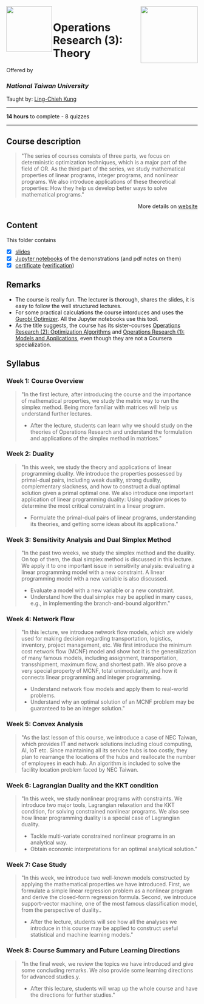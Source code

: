 <a href="https://www.coursera.org/learn/operations-research-theory">
  <img src="/img/Operations_Research_(3)_Theory_logo.avif" width="150" align="right">
</a>

<img src="https://upload.wikimedia.org/wikipedia/en/7/7e/National_Taiwan_University_seal.svg" width="120" height="120" align="left">

# Operations Research (3): Theory

Offered by 
### *National Taiwan University*

Taught by: [Ling-Chieh Kung](https://www.coursera.org/instructor/lckung)

---

**14 hours** to complete - 8 quizzes 

---

## Course description

>"The series of courses consists of three parts, we focus on deterministic optimization techniques, which is a major part of the field of OR.
As the third part of the series, we study mathematical properties of linear programs, integer programs, and nonlinear programs. We also introduce applications of these theoretical properties: How they help us develop better ways to solve mathematical programs."

<p align="right">More details on <a href="https://www.coursera.org/learn/operations-research-theory">website</a></p>

## Content
This folder contains 
- [x] [slides](./Slides) 
- [x] [Jupyter notebooks](./Jupyter%20notebooks) of the demonstrations (and pdf notes on them)
- [x] [certificate](./Coursera_Certificate_Operations_Research_(3)_Theory.pdf) ([verification](https://coursera.org/verify/GDK87SR66HD6))

## Remarks
- The course is really fun. The lecturer is thorough, shares the slides, it is easy to follow the well structured lectures. 
- For some practical calculations the course intorduces and uses the [Gurobi Optimizer](https://www.gurobi.com/products/gurobi-optimizer/). All the Jupyter notebooks use this tool. 
- As the title suggests, the course has its sister-courses 
[Operations Research (2): Optimization Algorithms](../Operations%20Research%20(2):%20Optimization%20Algorithms) and 
[Operations Research (1): Models and Applications](../Operations%20Research%20(1):%20Models%20and%20Applications), even though they are not a Coursera specialization.

## Syllabus

### Week 1: **Course Overview**
>"In the first lecture, after introducing the course and the importance of mathematical properties, we study the matrix way to run the simplex method. Being more familiar with matrices will help us understand further lectures.
>- After the lecture, students can learn why we should study on the theories of Operations Research and understand the formulation and applications of the simplex method in matrices."

### Week 2: **Duality** 
>"In this week, we study the theory and applications of linear programming duality. We introduce the properties possessed by primal-dual pairs, including weak duality, strong duality, complementary slackness, and how to construct a dual optimal solution given a primal optimal one. We also introduce one important application of linear programming duality: Using shadow prices to determine the most critical constraint in a linear program.
>- Formulate the primal-dual pairs of linear programs, understanding its theories, and getting some ideas about its applications."

### Week 3: **Sensitivity Analysis and Dual Simplex Method**
>"In the past two weeks, we study the simplex method and the duality. On top of them, the dual simplex method is discussed in this lecture. We apply it to one important issue in sensitivity analysis: evaluating a linear programming model with a new constraint. A linear programming model with a new variable is also discussed.
>- Evaluate a model with a new variable or a new constraint.
>- Understand how the dual simplex may be applied in many cases, e.g., in implementing the branch-and-bound algorithm."

### Week 4: **Network Flow**
>"In this lecture, we introduce network flow models, which are widely used for making decision regarding transportation, logistics, inventory, project management, etc. We first introduce the minimum cost network flow (MCNF) model and show hot it is the generalization of many famous models, including assignment, transportation, transshipment, maximum flow, and shortest path. We also prove a very special property of MCNF, total unimodularity, and how it connects linear programming and integer programming. 
>- Understand network flow models and apply them to real-world problems.
>- Understand why an optimal solution of an MCNF problem may be guaranteed to be an integer solution."

### Week 5: **Convex Analysis**
>"As the last lesson of this course, we introduce a case of NEC Taiwan, which provides IT and network solutions including cloud computing, AI, IoT etc. Since maintaining all its service hubs is too costly, they plan to rearrange the locations of the hubs and reallocate the number of employees in each hub. An algorithm is included to solve the facility location problem faced by NEC Taiwan.

### Week 6: **Lagrangian Duality and the KKT condition**
>"In this week, we study nonlinear programs with constraints. We introduce two major tools, Lagrangian relaxation and the KKT condition, for solving constrained nonlinear programs. We also see how linear programming duality is a special case of Lagrangian duality.
>- Tackle multi-variate constrained nonlinear programs in an analytical way.
>- Obtain economic interpretations for an optimal analytical solution."

### Week 7: **Case Study**
>"In this week, we introduce two well-known models constructed by applying the mathematical properties we have introduced. First, we formulate a simple linear regression problem as a nonlinear program and derive the closed-form regression formula. Second, we introduce support-vector machine, one of the most famous classification model, from the perspective of duality..
>- After the lecture, students will see how all the analyses we introduce in this course may be applied to construct useful statistical and machine learning models."

### Week 8: **Course Summary and Future Learning Directions**
>"In the final week, we review the topics we have introduced and give some concluding remarks. We also provide some learning directions for advanced studies.y.
>- After this lecture, students will wrap up the whole course and have the directions for further studies."
